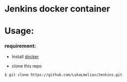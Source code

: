 # Jenkins docker container

# Usage:

### requirement:

- Install [docker](https://docs.docker.com/engine/install/)



- clone this repo
```
$ git clone https://github.com/LukaLmelias/Jenkins.git
```
